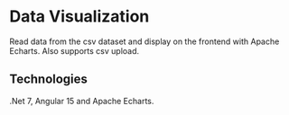 # Data Visualization
Read data from the csv dataset and display on the frontend with Apache Echarts. Also supports csv upload.

## Technologies
.Net 7, Angular 15 and Apache Echarts.